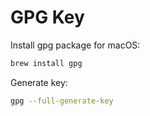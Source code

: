 # GPG Key

Install gpg package for macOS:
```bash
brew install gpg
```

Generate key:
```bash
gpg --full-generate-key
```
